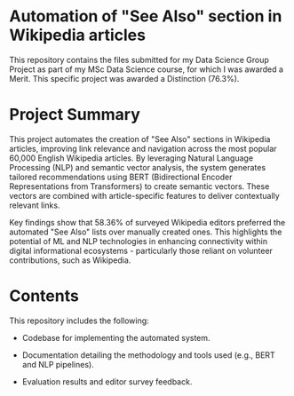 # Automation of "See Also" section in Wikipedia articles
This repository contains the files submitted for my Data Science Group Project as part of my MSc Data Science course, for which I was awarded a Merit. This specific project was awarded a Distinction (76.3%).

# Project Summary
This project automates the creation of "See Also" sections in Wikipedia articles, improving link relevance and navigation across the most popular 60,000 English Wikipedia articles. By leveraging Natural Language Processing (NLP) and semantic vector analysis, the system generates tailored recommendations using BERT (Bidirectional Encoder Representations from Transformers) to create semantic vectors. These vectors are combined with article-specific features to deliver contextually relevant links. 

Key findings show that 58.36% of surveyed Wikipedia editors preferred the automated "See Also" lists over manually created ones. This highlights the potential of ML and NLP technologies in enhancing connectivity within digital informational ecosystems - particularly those reliant on volunteer contributions, such as Wikipedia.

# Contents
This repository includes the following:

* Codebase for implementing the automated system.

* Documentation detailing the methodology and tools used (e.g., BERT and NLP pipelines).

* Evaluation results and editor survey feedback.
  
